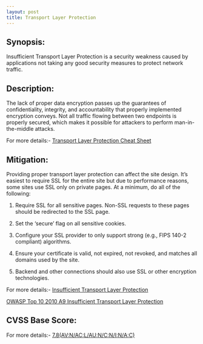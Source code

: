 ```yaml
---
layout: post
title: Transport Layer Protection
---
```


Synopsis:
------------------
Insufficient Transport Layer Protection is a security weakness caused by applications not taking any good security measures to protect network traffic.

Description:
----------------------
The lack of proper data encryption passes up the guarantees of confidentiality, integrity, and accountability that properly implemented encryption conveys. Not all traffic flowing between two endpoints is properly secured, which makes it possible for attackers to perform man-in-the-middle attacks.

For more details:- [Transport Layer Protection Cheat Sheet](https://www.owasp.org/index.php/Transport_Layer_Protection_Cheat_Sheet) 

Mitigation:
---------------
Providing proper transport layer protection can affect the site design. It’s easiest to require SSL for the entire site but due to performance reasons, some sites use SSL only on private pages. At a minimum, do all of the following:

1) Require SSL for all sensitive pages. Non-SSL requests to these pages should be redirected to the SSL page.

2) Set the ‘secure’ flag on all sensitive cookies.

3) Configure your SSL provider to only support strong (e.g., FIPS 140-2 compliant) algorithms.

4) Ensure your certificate is valid, not expired, not revoked, and matches all domains used by the site.

5) Backend and other connections should also use SSL or other encryption technologies.

For more details:- [Insufficient Transport Layer Protection](https://www.owasp.org/index.php/OWASP_Periodic_Table_of_Vulnerabilities_-_Insufficient_Transport_Layer_Protection) 

[OWASP Top 10 2010 A9 Insufficient Transport Layer Protection](https://www.owasp.org/index.php/Top_10_2010-A9-Insufficient_Transport_Layer_Protection) 

CVSS Base Score:
----------------------------
For more details:- [7.8(AV:N/AC:L/AU:N/C:N/I:N/A:C)](http://nvd.nist.gov/cvss.cfm?vector=%28AV:N/AC:L/AU:N/C:N/I:N/A:C%29&version=2.0) 

